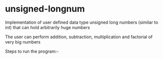 # unsigned-longnum
Implementation of user defined data type unsigned long numbers (similar to int) that can hold arbitrarily huge numbers

The user can perform addition, subtraction, multiplication and factorial of very big numbers

Steps to run the program:-
